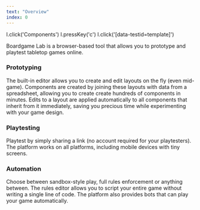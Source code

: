 ```yaml
---
text: "Overview"
index: 0
---
```


<screenshot name="main">
  I.click('Components')
  I.pressKey('c')
  I.click('[data-testid=template]')
</screenshot>

Boardgame Lab is a browser-based tool that allows you to prototype and playtest
tabletop games online.

### Prototyping

The built-in editor allows you to create and edit layouts on the fly (even mid-game).
Components are created by joining these layouts with data from a spreadsheet, allowing
you to create create hundreds of components in minutes. Edits to a layout are applied
automatically to all components that inherit from it immediately, saving you precious
time while experimenting with your game design.

### Playtesting

Playtest by simply sharing a link (no account required for your playtesters). The
platform works on all platforms, including mobile devices with tiny screens.

### Automation

Choose between sandbox-style play, full rules enforcement or anything between. The
rules editor allows you to script your entire game without writing a single line of code.
The platform also provides bots that can play your game automatically.
